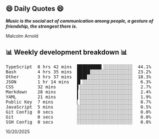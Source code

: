 ## 😄 Daily Quotes 😄

_**Music is the social act of communication among people, a gesture of friendship, the strongest there is.**_

Malcolm Arnold



## 📊 Weekly development breakdown 📊

<pre>TypeScript  8 hrs 42 mins  █████████▎░░░░░░░░░░░  44.1%
Bash        4 hrs 35 mins  ████▉░░░░░░░░░░░░░░░░  23.2%
Other       3 hrs 37 mins  ███▊░░░░░░░░░░░░░░░░░  18.3%
JSON        1 hr 14 mins   █▎░░░░░░░░░░░░░░░░░░░   6.3%
CSS         32 mins        ▌░░░░░░░░░░░░░░░░░░░░   2.7%
Markdown    28 mins        ▍░░░░░░░░░░░░░░░░░░░░   2.4%
YAML        21 mins        ▍░░░░░░░░░░░░░░░░░░░░   1.9%
Public Key  7 mins         ▏░░░░░░░░░░░░░░░░░░░░   0.7%
JavaScript  5 mins         ░░░░░░░░░░░░░░░░░░░░░   0.5%
Git Config  0 secs         ░░░░░░░░░░░░░░░░░░░░░   0.0%
Git         0 secs         ░░░░░░░░░░░░░░░░░░░░░   0.0%
SSH Config  0 secs         ░░░░░░░░░░░░░░░░░░░░░   0.0%</pre>

10/20/2025